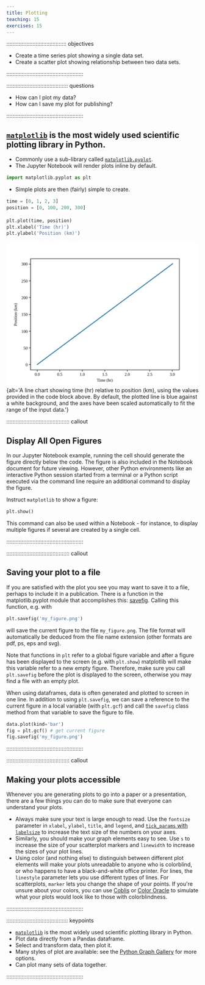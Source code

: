 ```yaml
---
title: Plotting
teaching: 15
exercises: 15
---
```


::::::::::::::::::::::::::::::::::::::: objectives

- Create a time series plot showing a single data set.
- Create a scatter plot showing relationship between two data sets.

::::::::::::::::::::::::::::::::::::::::::::::::::

:::::::::::::::::::::::::::::::::::::::: questions

- How can I plot my data?
- How can I save my plot for publishing?

::::::::::::::::::::::::::::::::::::::::::::::::::

## [`matplotlib`](https://matplotlib.org/) is the most widely used scientific plotting library in Python.

- Commonly use a sub-library called [`matplotlib.pyplot`](https://matplotlib.org/stable/tutorials/introductory/pyplot.html).
- The Jupyter Notebook will render plots inline by default.

```python
import matplotlib.pyplot as plt
```

- Simple plots are then (fairly) simple to create.

```python
time = [0, 1, 2, 3]
position = [0, 100, 200, 300]

plt.plot(time, position)
plt.xlabel('Time (hr)')
plt.ylabel('Position (km)')
```

![](fig/9_simple_position_time_plot.svg){alt='A line chart showing time (hr) relative to position (km), using the values provided in the code block above. By default, the plotted line is blue against a white background, and the axes have been scaled automatically to fit the range of the input data.'}

:::::::::::::::::::::::::::::::::::::::::  callout

## Display All Open Figures

In our Jupyter Notebook example, running the cell should generate the figure directly below the code.
The figure is also included in the Notebook document for future viewing.
However, other Python environments like an interactive Python session started from a terminal
or a Python script executed via the command line require an additional command to display the figure.

Instruct `matplotlib` to show a figure:

```python
plt.show()
```

This command can also be used within a Notebook - for instance, to display multiple figures
if several are created by a single cell.

::::::::::::::::::::::::::::::::::::::::::::::::::

:::::::::::::::::::::::::::::::::::::::::  callout

## Saving your plot to a file

If you are satisfied with the plot you see you may want to save it to a file,
perhaps to include it in a publication. There is a function in the
matplotlib.pyplot module that accomplishes this:
[savefig](https://matplotlib.org/stable/api/_as_gen/matplotlib.pyplot.savefig.html).
Calling this function, e.g. with

```python
plt.savefig('my_figure.png')
```

will save the current figure to the file `my_figure.png`. The file format
will automatically be deduced from the file name extension (other formats
are pdf, ps, eps and svg).

Note that functions in `plt` refer to a global figure variable
and after a figure has been displayed to the screen (e.g. with `plt.show`)
matplotlib will make this  variable refer to a new empty figure.
Therefore, make sure you call `plt.savefig` before the plot is displayed to
the screen, otherwise you may find a file with an empty plot.

When using dataframes, data is often generated and plotted to screen in one line.
In addition to using `plt.savefig`, we can save a reference to the current figure
in a local variable (with `plt.gcf`) and call the `savefig` class method from
that variable to save the figure to file.

```python
data.plot(kind='bar')
fig = plt.gcf() # get current figure
fig.savefig('my_figure.png')
```

::::::::::::::::::::::::::::::::::::::::::::::::::

:::::::::::::::::::::::::::::::::::::::::  callout

## Making your plots accessible

Whenever you are generating plots to go into a paper or a presentation, there are a few things you can do to make sure that everyone can understand your plots.

- Always make sure your text is large enough to read. Use the `fontsize` parameter in `xlabel`, `ylabel`, `title`, and `legend`, and [`tick_params` with `labelsize`](https://matplotlib.org/stable/api/_as_gen/matplotlib.axes.Axes.tick_params.html) to increase the text size of the numbers on your axes.
- Similarly, you should make your graph elements easy to see. Use `s` to increase the size of your scatterplot markers and `linewidth` to increase the sizes of your plot lines.
- Using color (and nothing else) to distinguish between different plot elements will make your plots unreadable to anyone who is colorblind, or who happens to have a black-and-white office printer. For lines, the `linestyle` parameter lets you use different types of lines. For scatterplots, `marker` lets you change the shape of your points. If you're unsure about your colors, you can use [Coblis](https://www.color-blindness.com/coblis-color-blindness-simulator/) or [Color Oracle](https://colororacle.org/) to simulate what your plots would look like to those with colorblindness.
  

::::::::::::::::::::::::::::::::::::::::::::::::::

:::::::::::::::::::::::::::::::::::::::: keypoints

- [`matplotlib`](https://matplotlib.org/) is the most widely used scientific plotting library in Python.
- Plot data directly from a Pandas dataframe.
- Select and transform data, then plot it.
- Many styles of plot are available: see the [Python Graph Gallery](https://python-graph-gallery.com/matplotlib/) for more options.
- Can plot many sets of data together.

::::::::::::::::::::::::::::::::::::::::::::::::::

